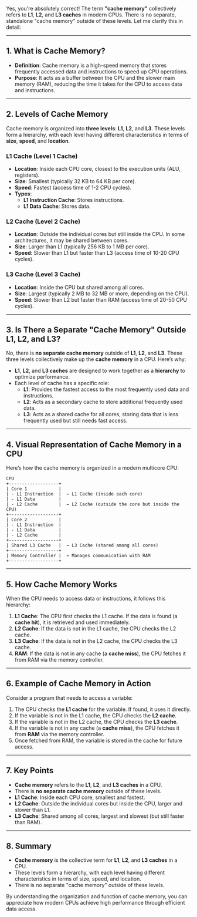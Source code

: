 Yes, you're absolutely correct! The term **"cache memory"** collectively refers to **L1**, **L2**, and **L3 caches** in modern CPUs. There is no separate, standalone "cache memory" outside of these levels. Let me clarify this in detail:

---

## **1. What is Cache Memory?**

- **Definition**: Cache memory is a high-speed memory that stores frequently accessed data and instructions to speed up CPU operations.
- **Purpose**: It acts as a buffer between the CPU and the slower main memory (RAM), reducing the time it takes for the CPU to access data and instructions.

---

## **2. Levels of Cache Memory**

Cache memory is organized into **three levels**: **L1**, **L2**, and **L3**. These levels form a hierarchy, with each level having different characteristics in terms of **size**, **speed**, and **location**.

### **L1 Cache (Level 1 Cache)**

- **Location**: Inside each CPU core, closest to the execution units (ALU, registers).
- **Size**: Smallest (typically 32 KB to 64 KB per core).
- **Speed**: Fastest (access time of 1-2 CPU cycles).
- **Types**:
  - **L1 Instruction Cache**: Stores instructions.
  - **L1 Data Cache**: Stores data.

### **L2 Cache (Level 2 Cache)**

- **Location**: Outside the individual cores but still inside the CPU. In some architectures, it may be shared between cores.
- **Size**: Larger than L1 (typically 256 KB to 1 MB per core).
- **Speed**: Slower than L1 but faster than L3 (access time of 10-20 CPU cycles).

### **L3 Cache (Level 3 Cache)**

- **Location**: Inside the CPU but shared among all cores.
- **Size**: Largest (typically 2 MB to 32 MB or more, depending on the CPU).
- **Speed**: Slower than L2 but faster than RAM (access time of 20-50 CPU cycles).

---

## **3. Is There a Separate "Cache Memory" Outside L1, L2, and L3?**

No, there is **no separate cache memory** outside of **L1**, **L2**, and **L3**. These three levels collectively make up the **cache memory** in a CPU. Here’s why:

- **L1**, **L2**, and **L3 caches** are designed to work together as a **hierarchy** to optimize performance.
- Each level of cache has a specific role:
  - **L1**: Provides the fastest access to the most frequently used data and instructions.
  - **L2**: Acts as a secondary cache to store additional frequently used data.
  - **L3**: Acts as a shared cache for all cores, storing data that is less frequently used but still needs fast access.

---

## **4. Visual Representation of Cache Memory in a CPU**

Here’s how the cache memory is organized in a modern multicore CPU:

```
CPU
+-------------------+
| Core 1            |
| - L1 Instruction  |  ← L1 Cache (inside each core)
| - L1 Data         |
| - L2 Cache        |  ← L2 Cache (outside the core but inside the CPU)
+-------------------+
| Core 2            |
| - L1 Instruction  |
| - L1 Data         |
| - L2 Cache        |
+-------------------+
| Shared L3 Cache   |  ← L3 Cache (shared among all cores)
+-------------------+
| Memory Controller |  ← Manages communication with RAM
+-------------------+
```

---

## **5. How Cache Memory Works**

When the CPU needs to access data or instructions, it follows this hierarchy:

1. **L1 Cache**: The CPU first checks the L1 cache. If the data is found (a **cache hit**), it is retrieved and used immediately.
2. **L2 Cache**: If the data is not in the L1 cache, the CPU checks the L2 cache.
3. **L3 Cache**: If the data is not in the L2 cache, the CPU checks the L3 cache.
4. **RAM**: If the data is not in any cache (a **cache miss**), the CPU fetches it from RAM via the memory controller.

---

## **6. Example of Cache Memory in Action**

Consider a program that needs to access a variable:

1. The CPU checks the **L1 cache** for the variable. If found, it uses it directly.
2. If the variable is not in the L1 cache, the CPU checks the **L2 cache**.
3. If the variable is not in the L2 cache, the CPU checks the **L3 cache**.
4. If the variable is not in any cache (a **cache miss**), the CPU fetches it from **RAM** via the memory controller.
5. Once fetched from RAM, the variable is stored in the cache for future access.

---

## **7. Key Points**

- **Cache memory** refers to the **L1**, **L2**, and **L3 caches** in a CPU.
- There is **no separate cache memory** outside of these levels.
- **L1 Cache**: Inside each CPU core, smallest and fastest.
- **L2 Cache**: Outside the individual cores but inside the CPU, larger and slower than L1.
- **L3 Cache**: Shared among all cores, largest and slowest (but still faster than RAM).

---

## **8. Summary**

- **Cache memory** is the collective term for **L1**, **L2**, and **L3 caches** in a CPU.
- These levels form a hierarchy, with each level having different characteristics in terms of size, speed, and location.
- There is no separate "cache memory" outside of these levels.

By understanding the organization and function of cache memory, you can appreciate how modern CPUs achieve high performance through efficient data access.
